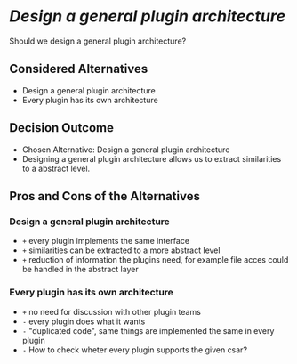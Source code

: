# *Design a general plugin architecture*

Should we design a general plugin architecture?


## Considered Alternatives

* Design a general plugin architecture
* Every plugin has its own architecture


## Decision Outcome

* Chosen Alternative: Design a general plugin architecture
* Designing a general plugin architecture allows us to extract similarities to a abstract level.


## Pros and Cons of the Alternatives

### Design a general plugin architecture

- `+` every plugin implements the same interface
- `+` similarities can be extracted to a more abstract level
- `+` reduction of information the plugins need, for example file acces could be handled in the abstract layer

### Every plugin has its own architecture

* `+` no need for discussion with other plugin teams
* `-` every plugin does what it wants
* `-` "duplicated code", same things are implemented the same in every plugin
* `-` How to check wheter every plugin supports the given csar?
